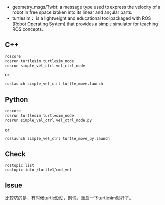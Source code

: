 - geometry_msgs/Twist: a message type used to express the velocity of a robot in free space broken into its linear and angular parts.
- turtlesim： is a lightweight and educational tool packaged with ROS (Robot Operating System) that provides a simple simulator for teaching ROS concepts.

## C++
```sh
roscore
rosrun turtlesim turtlesim_node
rosrun simple_vel_ctrl vel_ctrl_node
```

or

```sh
roslaunch simple_vel_ctrl turtle_move.launch
```
## Python
```sh
roscore
rosrun turtlesim turtlesim_node
rosrun simple_vel_ctrl vel_ctrl_node.py
```

or

```sh
roslaunch simple_vel_ctrl turtle_move_py.launch
```

## Check
```
rostopic list
rostopic info /turtle1/cmd_vel
```

## Issue
比较坑的是，有时候turtle没动，别慌，重启一下turtlesim就好了。